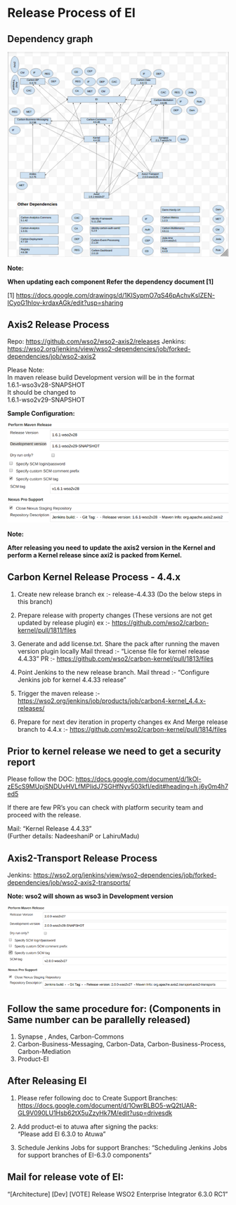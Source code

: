 # Release Process of EI

## Dependency graph

![image1](../images/rimage1.png)

**Note:**
 
**When updating each component Refer the dependency document \[1\]**

[1] https://docs.google.com/drawings/d/1KISypmO7qS46pAchvKsIZEN-ICyoG1hIov-krdaxAGk/edit?usp=sharing

## Axis2 Release Process

Repo: https://github.com/wso2/wso2-axis2/releases
Jenkins: https://wso2.org/jenkins/view/wso2-dependencies/job/forked-dependencies/job/wso2-axis2

Please Note:\
In maven release build Development version will be in the format \
 1.6.1-wso3v28-SNAPSHOT \
It should be changed to \
1.6.1-wso2v29-SNAPSHOT

**Sample Configuration:**

![image1](../images/rimage2.png)

**Note:**
 
**After releasing you need to update the axis2 version in the Kernel and perform a Kernel release since axi2 is packed from Kernel.**


## Carbon Kernel Release Process - 4.4.x

1. Create new release branch ex :- release-4.4.33 (Do the below steps in this branch)

1. Prepare release with property changes (These versions are not get updated by release plugin) ex :- 
   https://github.com/wso2/carbon-kernel/pull/1811/files

1.  Generate and add license.txt. 
   Share the pack after running the maven version plugin locally
   Mail thread :- “License file for kernel release 4.4.33” 
   PR :- https://github.com/wso2/carbon-kernel/pull/1813/files 

1. Point Jenkins to the new release branch. 
   Mail thread :- “Configure Jenkins job for kernel 4.4.33 release”

1. Trigger the maven release :- https://wso2.org/jenkins/job/products/job/carbon4-kernel_4.4.x-releases/ 

1. Prepare for next dev iteration in property changes ex And Merge release branch to 4.4.x  :- 
   https://github.com/wso2/carbon-kernel/pull/1814/files
   
## Prior to kernel release we need to get a security report

Please follow the DOC:
https://docs.google.com/document/d/1kOl-zE5cS9MUpjSNDUvHVLfMPIidJ7SGHfNyv503kfI/edit#heading=h.j6y0m4h7ed5

If there are few PR’s you can check with platform security team and proceed with the release.

Mail: “Kernel Release 4.4.33” \
(Further details: NadeeshaniP or LahiruMadu)

## Axis2-Transport Release Process

Jenkins: https://wso2.org/jenkins/view/wso2-dependencies/job/forked-dependencies/job/wso2-axis2-transports/

**Note: wso2 will shown as wso3 in Development version**

![image1](../images/rimage3.png)



## Follow the same procedure for: (Components in Same number can be parallelly released)

1. Synapse , Andes, Carbon-Commons
1. Carbon-Business-Messaging, Carbon-Data, Carbon-Business-Process, Carbon-Mediation
1. Product-EI

## After Releasing EI

1. Please refer following doc to Create Support Branches: 
https://docs.google.com/document/d/1OwrBLBO5-wQ2tUAR-GL9V090LU1Hsb62tX5uZzyHk7M/edit?usp=drivesdk

1. Add product-ei to atuwa after signing the packs: \
“Please add EI 6.3.0 to Atuwa”

1. Schedule Jenkins Jobs for support Branches:
“Scheduling Jenkins Jobs for support branches of EI-6.3.0 components”

## Mail for release vote of EI:
“[Architecture] [Dev] [VOTE] Release WSO2 Enterprise Integrator 6.3.0 RC1”

